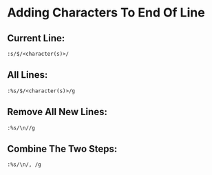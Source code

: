 # Adding Characters To End Of Line


## Current Line:

```
:s/$/<character(s)>/
```

## All Lines:
```
:%s/$/<character(s)>/g
```

## Remove All New Lines:
```
:%s/\n//g
```

## Combine The Two Steps:
```
:%s/\n/, /g
```
